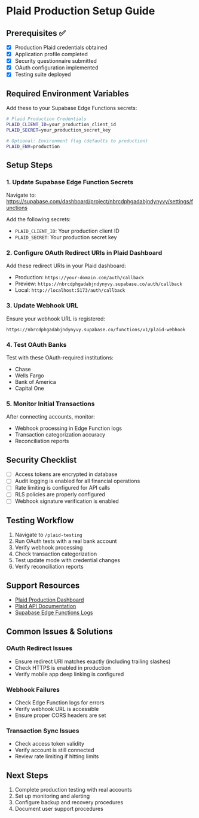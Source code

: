 # Plaid Production Setup Guide

## Prerequisites ✅
- [x] Production Plaid credentials obtained
- [x] Application profile completed
- [x] Security questionnaire submitted
- [x] OAuth configuration implemented
- [x] Testing suite deployed

## Required Environment Variables

Add these to your Supabase Edge Functions secrets:

```bash
# Plaid Production Credentials
PLAID_CLIENT_ID=your_production_client_id
PLAID_SECRET=your_production_secret_key

# Optional: Environment flag (defaults to production)
PLAID_ENV=production
```

## Setup Steps

### 1. Update Supabase Edge Function Secrets

Navigate to: https://supabase.com/dashboard/project/nbrcdphgadabjndynyvy/settings/functions

Add the following secrets:
- `PLAID_CLIENT_ID`: Your production client ID
- `PLAID_SECRET`: Your production secret key

### 2. Configure OAuth Redirect URIs in Plaid Dashboard

Add these redirect URIs in your Plaid dashboard:
- Production: `https://your-domain.com/auth/callback`
- Preview: `https://nbrcdphgadabjndynyvy.supabase.co/auth/callback`
- Local: `http://localhost:5173/auth/callback`

### 3. Update Webhook URL

Ensure your webhook URL is registered:
```
https://nbrcdphgadabjndynyvy.supabase.co/functions/v1/plaid-webhook
```

### 4. Test OAuth Banks

Test with these OAuth-required institutions:
- Chase
- Wells Fargo
- Bank of America
- Capital One

### 5. Monitor Initial Transactions

After connecting accounts, monitor:
- Webhook processing in Edge Function logs
- Transaction categorization accuracy
- Reconciliation reports

## Security Checklist

- [ ] Access tokens are encrypted in database
- [ ] Audit logging is enabled for all financial operations
- [ ] Rate limiting is configured for API calls
- [ ] RLS policies are properly configured
- [ ] Webhook signature verification is enabled

## Testing Workflow

1. Navigate to `/plaid-testing`
2. Run OAuth tests with a real bank account
3. Verify webhook processing
4. Check transaction categorization
5. Test update mode with credential changes
6. Verify reconciliation reports

## Support Resources

- [Plaid Production Dashboard](https://dashboard.plaid.com/overview/production)
- [Plaid API Documentation](https://plaid.com/docs/)
- [Supabase Edge Functions Logs](https://supabase.com/dashboard/project/nbrcdphgadabjndynyvy/functions)

## Common Issues & Solutions

### OAuth Redirect Issues
- Ensure redirect URI matches exactly (including trailing slashes)
- Check HTTPS is enabled in production
- Verify mobile app deep linking is configured

### Webhook Failures
- Check Edge Function logs for errors
- Verify webhook URL is accessible
- Ensure proper CORS headers are set

### Transaction Sync Issues
- Check access token validity
- Verify account is still connected
- Review rate limiting if hitting limits

## Next Steps

1. Complete production testing with real accounts
2. Set up monitoring and alerting
3. Configure backup and recovery procedures
4. Document user support procedures